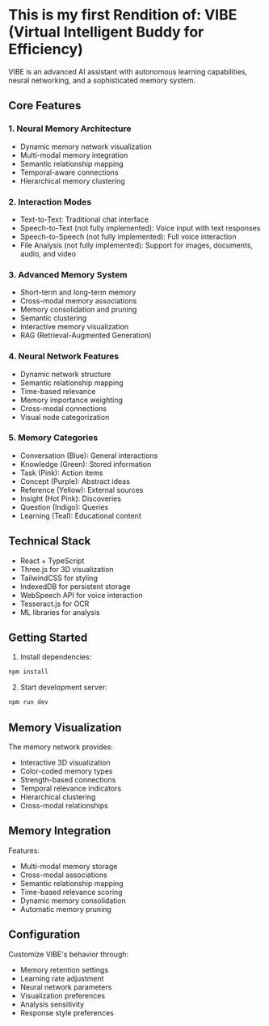 # This is my first Rendition of: VIBE (Virtual Intelligent Buddy for Efficiency)

VIBE is an advanced AI assistant with autonomous learning capabilities, neural networking, and a sophisticated memory system.

## Core Features

### 1. Neural Memory Architecture
- Dynamic memory network visualization
- Multi-modal memory integration
- Semantic relationship mapping
- Temporal-aware connections
- Hierarchical memory clustering

### 2. Interaction Modes
- Text-to-Text: Traditional chat interface
- Speech-to-Text (not fully implemented): Voice input with text responses
- Speech-to-Speech  (not fully implemented): Full voice interaction
- File Analysis  (not fully implemented): Support for images, documents, audio, and video

### 3. Advanced Memory System
- Short-term and long-term memory
- Cross-modal memory associations
- Memory consolidation and pruning
- Semantic clustering
- Interactive memory visualization
- RAG (Retrieval-Augmented Generation)

### 4. Neural Network Features
- Dynamic network structure
- Semantic relationship mapping
- Time-based relevance
- Memory importance weighting
- Cross-modal connections
- Visual node categorization

### 5. Memory Categories
- Conversation (Blue): General interactions
- Knowledge (Green): Stored information
- Task (Pink): Action items
- Concept (Purple): Abstract ideas
- Reference (Yellow): External sources
- Insight (Hot Pink): Discoveries
- Question (Indigo): Queries
- Learning (Teal): Educational content

## Technical Stack
- React + TypeScript
- Three.js for 3D visualization
- TailwindCSS for styling
- IndexedDB for persistent storage
- WebSpeech API for voice interaction
- Tesseract.js for OCR
- ML libraries for analysis

## Getting Started

1. Install dependencies:
```bash
npm install
```

2. Start development server:
```bash
npm run dev
```

## Memory Visualization

The memory network provides:
- Interactive 3D visualization
- Color-coded memory types
- Strength-based connections
- Temporal relevance indicators
- Hierarchical clustering
- Cross-modal relationships


## Memory Integration

Features:
- Multi-modal memory storage
- Cross-modal associations
- Semantic relationship mapping
- Time-based relevance scoring
- Dynamic memory consolidation
- Automatic memory pruning

## Configuration

Customize VIBE's behavior through:
- Memory retention settings
- Learning rate adjustment
- Neural network parameters
- Visualization preferences
- Analysis sensitivity
- Response style preferences
